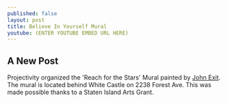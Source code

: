 ```yaml
---
published: false
layout: post
title: Believe In Yourself Mural
youtube: (ENTER YOUTUBE EMBED URL HERE)
---
```

## A New Post

Projectivity organized the 'Reach for the Stars' Mural painted by [John Exit](www.instagram.com/scrambledeggsit). The mural is located behind White Castle on 2238 Forest Ave. This was made possible thanks to a Staten Island Arts Grant.
